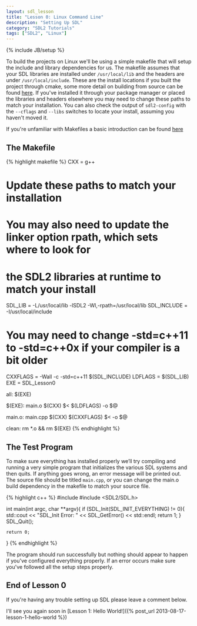 ```yaml
---
layout: sdl_lesson
title: "Lesson 0: Linux Command Line"
description: "Setting Up SDL"
category: "SDL2 Tutorials"
tags: ["SDL2", "Linux"]
---
```

{% include JB/setup %}

To build the projects on Linux we'll be using a simple makefile that will setup the include and library
dependencies for us. The makefile assumes that your SDL libraries are installed under `/usr/local/lib`
and the headers are under `/usr/local/include`. These are the install locations if you built the
project through cmake, some more detail on building from source can be found [here](http://twinklebear.github.io/sdl2%20tutorials/2013/08/15/lesson-0-linux-command-line/#comment-1053605032). 
If you've installed it through your package manager or placed the libraries 
and headers elsewhere you may need to change these paths to match your installation. You can also check the output
of `sdl2-config` with the `--cflags` and `--libs` switches to locate your install, assuming you haven't moved it.

If you're unfamiliar with Makefiles a basic introduction can be found [here](http://mrbook.org/tutorials/make/)

The Makefile
-
{% highlight makefile %}
CXX = g++
# Update these paths to match your installation
# You may also need to update the linker option rpath, which sets where to look for
# the SDL2 libraries at runtime to match your install
SDL_LIB = -L/usr/local/lib -lSDL2 -Wl,-rpath=/usr/local/lib
SDL_INCLUDE = -I/usr/local/include
# You may need to change -std=c++11 to -std=c++0x if your compiler is a bit older
CXXFLAGS = -Wall -c -std=c++11 $(SDL_INCLUDE)
LDFLAGS = $(SDL_LIB)
EXE = SDL_Lesson0

all: $(EXE)

$(EXE): main.o
	$(CXX) $< $(LDFLAGS) -o $@

main.o: main.cpp
	$(CXX) $(CXXFLAGS) $< -o $@

clean:
	rm *.o && rm $(EXE)
{% endhighlight %}
<br />

The Test Program
-
To make sure everything has installed properly we’ll try compiling and running a very simple program that
initializes the various SDL systems and then quits. If anything goes wrong, an error message will be
printed out. The source file should be titled `main.cpp`, or you can change the main.o build dependency
in the makefile to match your source file.

{% highlight c++ %}
#include <iostream>
#include <SDL2/SDL.h>

int main(int argc, char **argv){
	if (SDL_Init(SDL_INIT_EVERYTHING) != 0){
		std::cout << "SDL_Init Error: " << SDL_GetError() << std::endl;
		return 1;
	}
	SDL_Quit();

	return 0;
}
{% endhighlight %}
<br />

The program should run successfully but nothing should appear to happen if you've configured everything
properly. If an error occurs make sure you've followed all the setup steps properly.

End of Lesson 0
-
If you're having any trouble setting up SDL please leave a comment below.

I'll see you again soon in [Lesson 1: Hello World!]({% post_url 2013-08-17-lesson-1-hello-world %})

